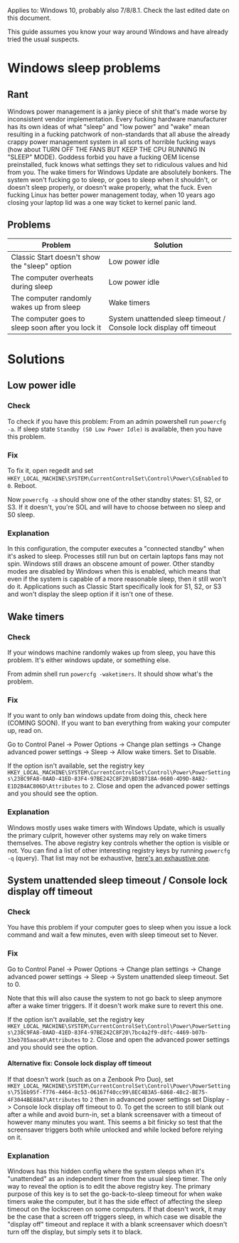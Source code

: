 Applies to: Windows 10, probably also 7/8/8.1. Check the last edited date on this document.

This guide assumes you know your way around Windows and have already tried the usual suspects.

# Windows sleep problems

## Rant

Windows power management is a janky piece of shit that's made worse by inconsistent vendor implementation. Every fucking hardware manufacturer has its own ideas of what "sleep" and "low power" and "wake" mean resulting in a fucking patchwork of non-standards that all abuse the already crappy power management system in all sorts of horrible fucking ways (how about TURN OFF THE FANS BUT KEEP THE CPU RUNNING IN "SLEEP" MODE). Goddess forbid you have a fucking OEM license preinstalled, fuck knows what settings they set to ridiculous values and hid from you. The wake timers for Windows Update are absolutely bonkers. The system won't fucking go to sleep, or goes to sleep when it shouldn't, or doesn't sleep properly, or doesn't wake properly, what the fuck. Even fucking Linux has better power management today, when 10 years ago closing your laptop lid was a one way ticket to kernel panic land.

## Problems

Problem | Solution
--- | ---
Classic Start doesn't show the "sleep" option | Low power idle
The computer overheats during sleep | Low power idle
The computer randomly wakes up from sleep | Wake timers
The computer goes to sleep soon after you lock it | System unattended sleep timeout / Console lock display off timeout
    
# Solutions

## Low power idle

### Check

To check if you have this problem: From an admin powershell run `powercfg -a`. If sleep state `Standby (S0 Low Power Idle)` is available, then you have this problem.

### Fix

To fix it, open regedit and set `HKEY_LOCAL_MACHINE\SYSTEM\CurrentControlSet\Control\Power\CsEnabled` to `0`. Reboot.

Now `powercfg -a` should show one of the other standby states: S1, S2, or S3. If it doesn't, you're SOL and will have to choose between no sleep and S0 sleep.

### Explanation

In this configuration, the computer executes a "connected standby" when it's asked to sleep. Processes still run but on certain laptops fans may not spin. Windows still draws an obscene amount of power. Other standby modes are disabled by Windows when this is enabled, which means that even if the system is capable of a more reasonable sleep, then it still won't do it. Applications such as Classic Start specifically look for S1, S2, or S3 and won't display the sleep option if it isn't one of these.

## Wake timers

### Check

If your windows machine randomly wakes up from sleep, you have this problem. It's either windows update, or something else.

From admin shell run `powercfg -waketimers`. It should show what's the problem.

### Fix

If you want to only ban windows update from doing this, check here (COMING SOON). If you want to ban everything from waking your computer up, read on.

Go to Control Panel -> Power Options -> Change plan settings -> Change advanced power settings -> Sleep -> Allow wake timers. Set to Disable.

If the option isn't available, set the registry key `HKEY_LOCAL_MACHINE\SYSTEM\CurrentControlSet\Control\Power\PowerSettings\238C9FA8-0AAD-41ED-83F4-97BE242C8F20\BD3B718A-0680-4D9D-8AB2-E1D2B4AC806D\Attributes` to `2`. Close and open the advanced power settings and you should see the option.

### Explanation

Windows mostly uses wake timers with Windows Update, which is usually the primary culprit, however other systems may rely on wake timers themselves. The above registry key controls whether the option is visible or not. You can find a list of other interesting registry keys by running `powercfg -q` (query). That list may not be exhaustive, [here's an exhaustive one](https://bitsum.com/known-windows-power-guids/).

## System unattended sleep timeout / Console lock display off timeout

### Check

You have this problem if your computer goes to sleep when you issue a lock command and wait a few minutes, even with sleep timeout set to Never.

### Fix

Go to Control Panel -> Power Options -> Change plan settings -> Change advanced power settings -> Sleep -> System unattended sleep timeout. Set to 0.

Note that this will also cause the system to not go back to sleep anymore after a wake timer triggers. If it doesn't work make sure to revert this one.

If the option isn't available, set the registry key `HKEY_LOCAL_MACHINE\SYSTEM\CurrentControlSet\Control\Power\PowerSettings\238C9FA8-0AAD-41ED-83F4-97BE242C8F20\7bc4a2f9-d8fc-4469-b07b-33eb785aaca0\Attributes` to `2`. Close and open the advanced power settings and you should see the option.

#### Alternative fix: Console lock display off timeout

If that doesn't work (such as on a Zenbook Pro Duo), set `HKEY_LOCAL_MACHINE\SYSTEM\CurrentControlSet\Control\Power\PowerSettings\7516b95f-f776-4464-8c53-06167f40cc99\8EC4B3A5-6868-48c2-BE75-4F3044BE88A7\Attributes` to `2` then in advanced power settings set Display -> Console lock display off timeout to 0. To get the screen to still blank out after a while and avoid burn-in, set a blank screensaver with a timeout of however many minutes you want. This seems a bit finicky so test that the screensaver triggers both while unlocked and while locked before relying on it.

### Explanation

Windows has this hidden config where the system sleeps when it's "unattended" as an independent timer from the usual sleep timer. The only way to reveal the option is to edit the above registry key. The primary purpose of this key is to set the go-back-to-sleep timeout for when wake timers wake the computer, but it has the side effect of affecting the sleep timeout on the lockscreen on some computers. If that doesn't work, it may be the case that a screen off triggers sleep, in which case we disable the "display off" timeout and replace it with a blank screensaver which doesn't turn off the display, but simply sets it to black.
